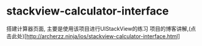 # stackview-calculator-interface
搭建计算器页面,
主要是使用该项目进行UIStackView的练习
项目的博客讲解,(点击此处)[http://archerzz.ninja/ios/stackview-calculator-interface.html]
